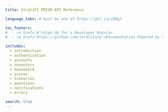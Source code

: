```yaml
---
title: StratiFI PRISM API Reference

language_tabs: # must be one of https://git.io/vQNgJ

toc_footers:
#  - <a href='#'>Sign Up for a Developer Key</a>
#  - <a href='https://github.com/lord/slate'>Documentation Powered by Slate</a>

includes:
  - introduction
  - authentication
  - accounts
  - investors
  - household
  - scores
  - scenarios
  - questions
  - notifications
  - errors

search: true
---
```

